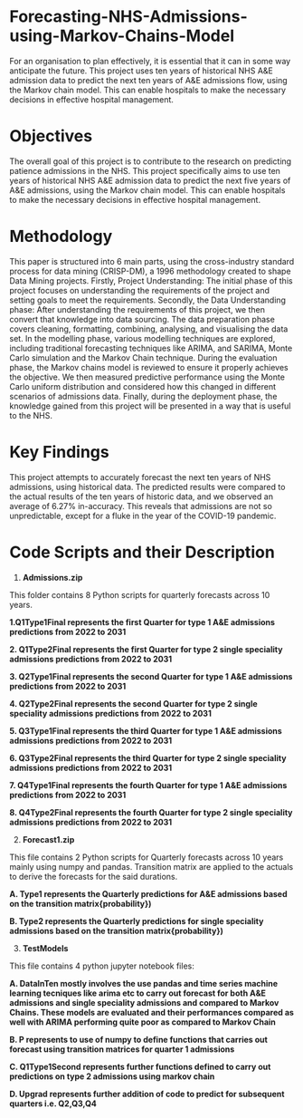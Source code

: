 # Forecasting-NHS-Admissions-using-Markov-Chains-Model
For an organisation to plan effectively, it is essential that it can in some way anticipate the future. This project uses ten years of historical NHS A&amp;E admission data to predict the next ten years of A&amp;E admissions flow, using the Markov chain model. This can enable hospitals to make the necessary decisions in effective hospital management.

# Objectives
The overall goal of this project is to contribute to the research on predicting patience admissions in the NHS.
This project specifically aims to use ten years of historical NHS A&E admission data to predict the next five years of A&E admissions, using the Markov chain model. 
This can enable hospitals to make the necessary decisions in effective hospital management. 

# Methodology
This paper is structured into 6 main parts, using the cross-industry standard process for data mining (CRISP-DM), a 1996 methodology created to shape Data Mining projects.
Firstly, Project Understanding: The initial phase of this project focuses on understanding the requirements of the project and setting goals to meet the requirements. Secondly, the Data Understanding phase: After understanding the requirements of this project, we then convert that knowledge into data sourcing.
The data preparation phase covers cleaning, formatting, combining, analysing, and visualising the data set. 
In the modelling phase, various modelling techniques are explored, including traditional forecasting techniques like ARIMA, and SARIMA, Monte Carlo simulation and  the Markov Chain technique. 
During the evaluation phase, the Markov chains model is reviewed to ensure it properly achieves the objective. We then measured predictive performance using the Monte Carlo uniform distribution and considered how this changed in different scenarios of admissions data. 
Finally, during the deployment phase, the knowledge gained from this project will be presented in a way that is useful to the NHS.

# Key Findings
This project attempts to accurately forecast the next ten years of NHS admissions, using historical data. The predicted results were compared to the actual results of the ten years of historic data, and we observed an average of 6.27% in-accuracy. This reveals that admissions are not so unpredictable, except for a fluke in the year of the COVID-19 pandemic.



# Code Scripts and their Description

1. **Admissions.zip** 

This folder contains 8 Python scripts for quarterly forecasts across 10 years. 

**1.Q1Type1Final represents the first Quarter for type 1 A&E admissions predictions from 2022 to 2031** 

**2. Q1Type2Final represents the first Quarter for type 2 single speciality admissions predictions from 2022 to 2031** 

**3. Q2Type1Final represents the second Quarter for type 1 A&E admissions predictions from 2022 to 2031** 

**4. Q2Type2Final represents the second Quarter for type 2 single speciality admissions predictions from 2022 to 2031** 

**5. Q3Type1Final represents the third Quarter for type 1 A&E admissions admissions predictions from 2022 to 2031** 

**6. Q3Type2Final represents the third Quarter for type 2 single speciality admissions predictions from 2022 to 2031**

**7. Q4Type1Final represents the fourth Quarter for type 1 A&E admissions predictions from 2022 to 2031**

**8. Q4Type2Final represents the fourth Quarter for type 2 single speciality admissions predictions from 2022 to 2031**


2. **Forecast1.zip**


This file contains 2 Python scripts for Quarterly forecasts across 10 years mainly using numpy and pandas. Transition matrix are applied to the actuals to derive the forecasts for the said durations. 

**A. Type1 represents the Quarterly predictions for A&E admissions based on the transition matrix{probability})**

**B. Type2 represents the Quarterly predictions for single speciality admissions based on the transition matrix{probability})** 





3. **TestModels**



This file contains 4 python jupyter notebook files:


**A. DataInTen mostly  involves the use pandas and time series machine learning tecniques like arima etc to carry out forecast for both A&E admissions and single speciality admissions and compared to Markov Chains. These models are evaluated and their performances compared as well with ARIMA performing quite poor as compared to Markov Chain** 

**B. P represents to use of numpy to define functions that carries out forecast using transition matrices for quarter 1 admissions** 

**C. Q1Type1Second represents further functions defined to carry out predictions on type 2 admissions using markov chain**

**D. Upgrad represents further addition of code to predict for subsequent quarters i.e. Q2,Q3,Q4** 





